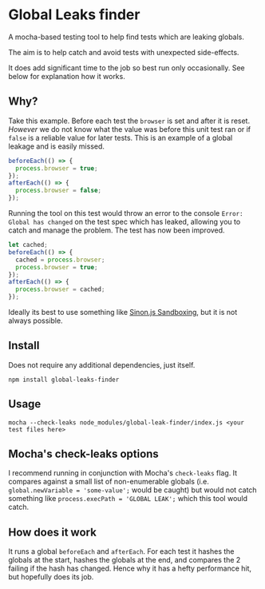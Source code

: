 # Global Leaks finder

A mocha-based testing tool to help find tests which are leaking globals. 

The aim is to help catch and avoid tests with unexpected side-effects.

It does add significant time to the job so best run only occasionally. See below for explanation how it works.

## Why?
Take this example. Before each test the `browser` is set and after it is reset. *However* we do not know what the value was before this unit test ran or if `false` is a reliable value for later tests. This is an example of a global leakage and is easily missed.
```js
beforeEach(() => {
  process.browser = true;
});
afterEach(() => {
  process.browser = false;
});
```

Running the tool on this test would throw an error to the console `Error: Global has changed` on the test spec which has leaked, allowing you to catch and manage the problem.
The test has now been improved.
```js
let cached;
beforeEach(() => {
  cached = process.browser;
  process.browser = true;
});
afterEach(() => {
  process.browser = cached;
});
```

Ideally its best to use something like [Sinon.js Sandboxing](https://gist.github.com/jgable/fd7fbd0516c849731404), but it is not always possible.

## Install
Does not require any additional dependencies, just itself.
```
npm install global-leaks-finder
```

## Usage

    mocha --check-leaks node_modules/global-leak-finder/index.js <your test files here>

## Mocha's check-leaks options
I recommend running in conjunction with Mocha's `check-leaks` flag. It compares against a small list of non-enumerable globals (i.e. `global.newVariable = 'some-value';` would be caught) but would not catch something like `process.execPath = 'GLOBAL LEAK';` which this tool would catch.

## How does it work

It runs a global `beforeEach` and `afterEach`.
For each test it hashes the globals at the start, hashes the globals at the end, and compares the 2 failing if the hash has changed. Hence why it has a hefty performance hit, but hopefully does its job.
